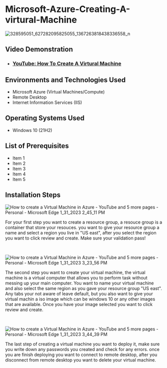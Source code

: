# Microsoft-Azure-Creating-A-virtural-Machine
<p align="center">

![328595051_627282095825055_1367263818438336558_n](https://user-images.githubusercontent.com/123784624/215875337-bef52e8d-d74b-4454-8fb5-16a8049cc56d.png)




<h2>Video Demonstration</h2>

- ### [YouTube: How To Create A Virtural Machine](https://www.youtube.com/watch?v=0MGGdd-L4pY&t=2s)

<h2>Environments and Technologies Used</h2>

- Microsoft Azure (Virtual Machines/Compute)
- Remote Desktop
- Internet Information Services (IIS)

<h2>Operating Systems Used </h2>

- Windows 10</b> (21H2)

<h2>List of Prerequisites</h2>

- Item 1
- Item 2
- Item 3
- Item 4
- Item 5

<h2>Installation Steps</h2>

![How to create a Virtual Machine in Azure - YouTube and 5 more pages - Personal - Microsoft​ Edge 1_31_2023 2_45_11 PM](https://user-images.githubusercontent.com/123784624/215879361-ec62223c-abb5-4863-b0f3-fd05b51ff642.png)


For your first step you want to create a resource group, a resouce group is a container that store your resouces. you want to give your resource group a name and select a region you live in "US east", after you select the region you want to click review and create. Make sure your validation pass!
</p>
<br />


![How to create a Virtual Machine in Azure - YouTube and 5 more pages - Personal - Microsoft​ Edge 1_31_2023 3_23_56 PM](https://user-images.githubusercontent.com/123784624/215886748-a71fc1d0-511f-4fcf-8e83-42c5fd6cbf94.png)


The second step you want to create your virtual machine, the virtual machine is a virtual computer that allows you to perform task without messing up your main computer. You want to name your virtual machine and also select the same region as you gave your  resource group "US east". Any tabs your not aware of leave default, but you also want to give your virtual machin a iso image which can be windows 10 or any other images that are available. Once you have your image selected you want to click review and create. 
</p>
<br />


![How to create a Virtual Machine in Azure - YouTube and 5 more pages - Personal - Microsoft​ Edge 1_31_2023 3_44_39 PM](https://user-images.githubusercontent.com/123784624/215890638-f15b295a-7132-4ab0-8cb2-7fdb0286c5d0.png)



The last step of creating a virtual machine you want to deploy it, make sure you write down any passwords you created and check for any errors. once you are finish deploying you want to connect to remote desktop, after you disconnect from remote desktop you want to delete your virtual machine. 
</p>
<br />
